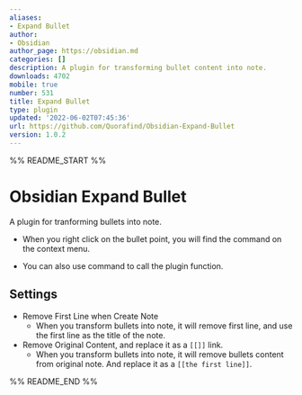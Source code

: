 ```yaml
---
aliases:
- Expand Bullet
author:
- Obsidian
author_page: https://obsidian.md
categories: []
description: A plugin for transforming bullet content into note.
downloads: 4702
mobile: true
number: 531
title: Expand Bullet
type: plugin
updated: '2022-06-02T07:45:36'
url: https://github.com/Quorafind/Obsidian-Expand-Bullet
version: 1.0.2
---
```


%% README_START %%

# Obsidian Expand Bullet

A plugin for tranforming bullets into note.

- When you right click on the bullet point, you will find the command on the context menu.

- You can also use command to call the plugin function.

## Settings

- Remove First Line when Create Note
  - When you transform bullets into note, it will remove first line, and use the first line as the title of the note.
- Remove Original Content, and replace it as a `[[]]` link.
  - When you transform bullets into note, it will remove bullets content from original note. And replace it as a `[[the first line]]`.


%% README_END %%